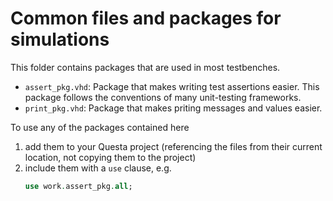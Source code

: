 # Common files and packages for simulations

This folder contains packages that are used in most testbenches.

- `assert_pkg.vhd`: Package that makes writing test assertions easier. This package follows the conventions of many unit-testing frameworks.
- `print_pkg.vhd`: Package that makes priting messages and values easier.

To use any of the packages contained here
1. add them to your Questa project (referencing the files from their current location, not copying them to the project)
2. include them with a `use` clause, e.g.
    ```vhdl
    use work.assert_pkg.all;
    ```
